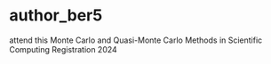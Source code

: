 # author_ber5
attend this
Monte Carlo and Quasi-Monte Carlo Methods in Scientific Computing Registration 2024








